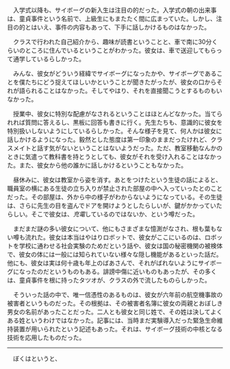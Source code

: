 　入学式以降も、サイボーグの新入生は注目の的だった。入学式の朝の出来事は、童貞事件という名前で、上級生にもまたたく間に広まっていた。しかし、注目の的とはいえ、事件の内容もあって、下手に話しかけるものはなかった。

　クラスで行われた自己紹介から、趣味が読書ということと、車で南に30分くらいのところに住んでいるということがわかった。彼女は、車で送迎してもらって通学しているらしかった。

　みんな、彼女がどういう経緯でサイボーグになったかや、サイボーグであることを僕たちにどう捉えてほしいかということが聞きたがったが、彼女の口からそれが語られることはなかった。そしてやはり、それを直接聞こうとするものもいなかった。

　授業中、彼女に特別な配慮がなされるということはほとんどなかった。当てられれば質問に答えるし、黒板に回答も書きに行く。先生たちも、意識的に彼女を特別扱いしないようにしているらしかった。そんな様子を見て、何人かは彼女に話しかけるようになった。毅然とした態度は第一印象のままだったけれど、クラスメイトと話す気がないということはないようだった。ただ、教室移動なんかのときに気遣って教科書を持とうとしても、彼女がそれを受け入れることはなかった。また、彼女から他の誰かに話しかけるということもなかった。

　昼休みに、彼女は教室から姿を消す。あとをつけたという生徒の話によると、職員室の横にある生徒の立ち入りが禁止された部屋の中へ入っていったとのことだった。その部屋は、外から中の様子がわからないようになっている。その生徒は、さらに先生の目を盗んでドアを開けようとしたらしいが、鍵がかかっていたらしい。そこで彼女は、*充電*しているのではないか、という噂だった。

　まだまだ謎の多い彼女について、他にもさまざまな憶測がなされ、根も葉もない噂も流れた。彼女は本当はやはりロボットで、彼女がここにいるのは、ロボットを学校に通わせる社会実験のためだという話や、彼女は国の秘密機関の被検体で、彼女の体には一般には知られていない様々な隠し機能があるといった話だ。他にも、彼女は実は何十歳も年上のばあさんで、それがばれないようにサイボーグになったのだというものもある。誹謗中傷に近いものもあったが、その多くは、童貞事件を根に持ったタツオが、クラスの外で流したものらしかった。

　そういった話の中で、唯一信憑性のあるものは、彼女が六年前の航空機事故の被害者というものだった。その根拠は、その被害者名簿に彼女の両親とおぼしき男女の名前があったことだった。二人とも彼女と同じ姓で、その姓は決してよくある姓というわけではなかった。記事には、当時まだ実験導入だった緊急生命維持装置が用いられたという記述もあった。それは、サイボーグ技術の中核となる技術を応用したものだった。

---

　ぼくはというと、

